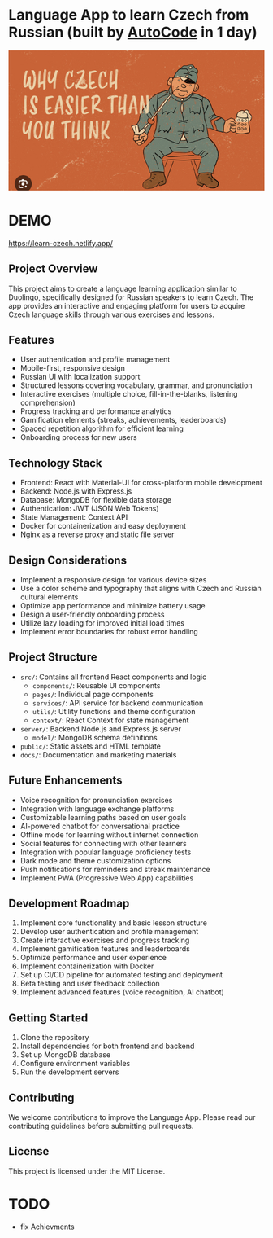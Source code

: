 # Language App to learn Czech from Russian (built by [AutoCode](https://autocode.work) in 1 day)

![alt text](image.png)

# DEMO

https://learn-czech.netlify.app/

## Project Overview

This project aims to create a language learning application similar to Duolingo,
specifically designed for Russian speakers to learn Czech. The app provides an
interactive and engaging platform for users to acquire Czech language skills
through various exercises and lessons.

## Features

-   User authentication and profile management
-   Mobile-first, responsive design
-   Russian UI with localization support
-   Structured lessons covering vocabulary, grammar, and pronunciation
-   Interactive exercises (multiple choice, fill-in-the-blanks, listening
    comprehension)
-   Progress tracking and performance analytics
-   Gamification elements (streaks, achievements, leaderboards)
-   Spaced repetition algorithm for efficient learning
-   Onboarding process for new users

## Technology Stack

-   Frontend: React with Material-UI for cross-platform mobile development
-   Backend: Node.js with Express.js
-   Database: MongoDB for flexible data storage
-   Authentication: JWT (JSON Web Tokens)
-   State Management: Context API
-   Docker for containerization and easy deployment
-   Nginx as a reverse proxy and static file server

## Design Considerations

-   Implement a responsive design for various device sizes
-   Use a color scheme and typography that aligns with Czech and Russian
    cultural elements
-   Optimize app performance and minimize battery usage
-   Design a user-friendly onboarding process
-   Utilize lazy loading for improved initial load times
-   Implement error boundaries for robust error handling

## Project Structure

-   `src/`: Contains all frontend React components and logic
    -   `components/`: Reusable UI components
    -   `pages/`: Individual page components
    -   `services/`: API service for backend communication
    -   `utils/`: Utility functions and theme configuration
    -   `context/`: React Context for state management
-   `server/`: Backend Node.js and Express.js server
    -   `model/`: MongoDB schema definitions
-   `public/`: Static assets and HTML template
-   `docs/`: Documentation and marketing materials

## Future Enhancements

-   Voice recognition for pronunciation exercises
-   Integration with language exchange platforms
-   Customizable learning paths based on user goals
-   AI-powered chatbot for conversational practice
-   Offline mode for learning without internet connection
-   Social features for connecting with other learners
-   Integration with popular language proficiency tests
-   Dark mode and theme customization options
-   Push notifications for reminders and streak maintenance
-   Implement PWA (Progressive Web App) capabilities

## Development Roadmap

1. Implement core functionality and basic lesson structure
2. Develop user authentication and profile management
3. Create interactive exercises and progress tracking
4. Implement gamification features and leaderboards
5. Optimize performance and user experience
6. Implement containerization with Docker
7. Set up CI/CD pipeline for automated testing and deployment
8. Beta testing and user feedback collection
10. Implement advanced features (voice recognition, AI chatbot)

## Getting Started

1. Clone the repository
2. Install dependencies for both frontend and backend
3. Set up MongoDB database
4. Configure environment variables
5. Run the development servers

## Contributing

We welcome contributions to improve the Language App. Please read our
contributing guidelines before submitting pull requests.

## License

This project is licensed under the MIT License.

# TODO

-   fix Achievments
